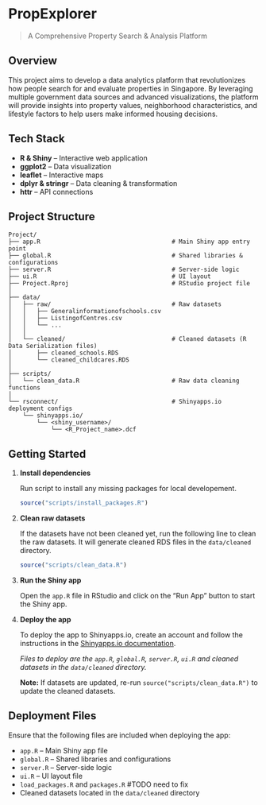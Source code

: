 # PropExplorer

> A Comprehensive Property Search & Analysis Platform

## Overview

This project aims to develop a data analytics platform that revolutionizes how people search for and evaluate properties in Singapore. By leveraging multiple government data sources and advanced visualizations, the platform will provide insights into property values, neighborhood characteristics, and lifestyle factors to help users make informed housing decisions.

## Tech Stack

- **R & Shiny** – Interactive web application
- **ggplot2** – Data visualization
- **leaflet** – Interactive maps
- **dplyr & stringr** – Data cleaning & transformation
- **httr** – API connections

## Project Structure

```
Project/
├── app.R                                     # Main Shiny app entry point
├── global.R                                  # Shared libraries & configurations
├── server.R                                  # Server-side logic
├── ui.R                                      # UI layout
├── Project.Rproj                             # RStudio project file
│
├── data/
│   ├── raw/                                  # Raw datasets
│   │   ├── Generalinformationofschools.csv
│   │   ├── ListingofCentres.csv
│   │   └── ...
│   │
│   └── cleaned/                              # Cleaned datasets (R Data Serialization files)
│       ├── cleaned_schools.RDS
│       └── cleaned_childcares.RDS
│
├── scripts/
│   └── clean_data.R                          # Raw data cleaning functions
│
└── rsconnect/                                # Shinyapps.io deployment configs
    └── shinyapps.io/
        └── <shiny_username>/
            └── <R_Project_name>.dcf
```

## Getting Started

1.  **Install dependencies**

    Run script to install any missing packages for local developement.

    ```r
    source("scripts/install_packages.R")
    ```

1.  **Clean raw datasets**

    If the datasets have not been cleaned yet, run the following line to clean the raw datasets. It will generate cleaned RDS files in the `data/cleaned` directory.

    ```r
    source("scripts/clean_data.R")
    ```

1.  **Run the Shiny app**

    Open the `app.R` file in RStudio and click on the “Run App” button to start the Shiny app.

1.  **Deploy the app**

    To deploy the app to Shinyapps.io, create an account and follow the instructions in the [Shinyapps.io documentation](https://docs.rstudio.com/shinyapps.io/).

    _Files to deploy are the `app.R`, `global.R`, `server.R`, `ui.R` and cleaned datasets in the `data/cleaned` directory._

    **Note:** If datasets are updated, re-run `source("scripts/clean_data.R")` to update the cleaned datasets.

## Deployment Files

Ensure that the following files are included when deploying the app:

- `app.R` – Main Shiny app file
- `global.R` – Shared libraries and configurations
- `server.R` – Server-side logic
- `ui.R` – UI layout file
- `load_packages.R` and `packages.R` #TODO need to fix
- Cleaned datasets located in the `data/cleaned` directory
